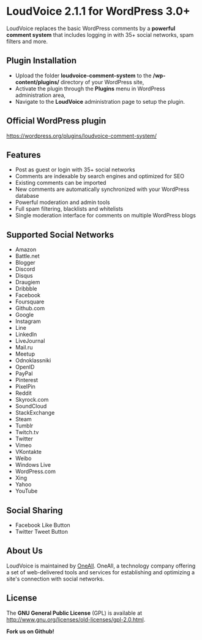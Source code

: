 # LoudVoice 2.1.1 for WordPress 3.0+
LoudVoice replaces the basic WordPress comments by a **powerful comment system** that includes logging in with 
35+ social networks, spam filters and more.
 
 
## Plugin Installation
* Upload the folder **loudvoice-comment-system** to the **/wp-content/plugins/** directory of your WordPress site,
* Activate the plugin through the **Plugins** menu in WordPress administration area,
* Navigate to the **LoudVoice** administration page to setup the plugin.
  
    
## Official WordPress plugin
https://wordpress.org/plugins/loudvoice-comment-system/


## Features
* Post as guest or login with 35+ social networks
* Comments are indexable by search engines and optimized for SEO
* Existing comments can be imported
* New comments are automatically synchronized with your WordPress database
* Powerful moderation and admin tools
* Full spam filtering, blacklists and whitelists
* Single moderation interface for comments on multiple WordPress blogs


## Supported Social Networks
* Amazon
* Battle.net
* Blogger
* Discord
* Disqus
* Draugiem
* Dribbble
* Facebook
* Foursquare 
* Github.com
* Google
* Instagram
* Line
* LinkedIn
* LiveJournal
* Mail.ru
* Meetup
* Odnoklassniki
* OpenID
* PayPal
* Pinterest
* PixelPin
* Reddit
* Skyrock.com
* SoundCloud
* StackExchange
* Steam
* Tumblr
* Twitch.tv
* Twitter
* Vimeo
* VKontakte
* Weibo
* Windows Live
* WordPress.com
* Xing
* Yahoo
* YouTube


##  Social Sharing
* Facebook Like Button
* Twitter Tweet Button


## About Us
LoudVoice is maintained by [OneAll](http://www.oneall.com/). OneAll, a technology company offering a set of 
web-delivered tools and services for establishing and optimizing a site's connection with social networks.

## License
The **GNU General Public License** (GPL) is available at http://www.gnu.org/licenses/old-licenses/gpl-2.0.html.

**Fork us on Github!**

